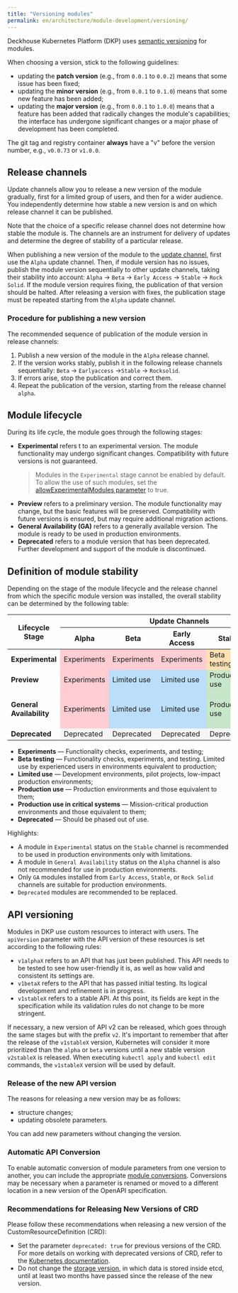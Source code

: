```yaml
---
title: "Versioning modules"
permalink: en/architecture/module-development/versioning/
---
```


Deckhouse Kubernetes Platform (DKP) uses [semantic versioning](https://semver.org/lang/en/) for modules.

When choosing a version, stick to the following guidelines:

- updating the **patch version** (e.g., from `0.0.1` to `0.0.2`) means that some issue has been fixed;
- updating the **minor version** (e.g., from `0.0.1` to `0.1.0`) means that some new feature has been added;
- updating the **major version** (e.g., from `0.0.1` to `1.0.0`) means that a feature has been added that radically changes the module's capabilities; the interface has undergone significant changes or a major phase of development has been completed.

The git tag and registry container **always** have a "v" before the version number, e.g., `v0.0.73` or `v1.0.0`.

## Release channels

Update channels allow you to release a new version of the module gradually, first for a limited group of users, and then for a wider audience. You independently determine how stable a new version is and on which release channel it can be published.

Note that the choice of a specific release channel does not determine how stable the module is. The channels are an instrument for delivery of updates and determine the degree of stability of a particular release.

When publishing a new version of the module to the [update channel](../../deckhouse-release-channels.html), first use the `Alpha` update channel. Then, if module version has no issues, publish the module version sequentially to other update channels, taking their stability into account: `Alpha` → `Beta` → `Early Access` → `Stable` → `Rock Solid`. If the module version requires fixing, the publication of that version should be halted. After releasing a version with fixes, the publication stage must be repeated starting from the `Alpha` update channel.

### Procedure for publishing a new version

The recommended sequence of publication of the module version in release channels:

1. Publish a new version of the module in the `Alpha` release channel.
1. If the version works stably, publish it in the following release channels sequentially:
   `Beta` → `Earlyaccess` →`Stable` → `Rocksolid`.
1. If errors arise, stop the publication and correct them.
1. Repeat the publication of the version, starting from the release channel `alpha`.

## Module lifecycle

During its life cycle, the module goes through the following stages:

- **Experimental** refers t to an experimental version. The module functionality may undergo significant changes. Compatibility with future versions is not guaranteed.
  > Modules in the `Experimental` stage cannot be enabled by default.
  > To allow the use of such modules, set the [allowExperimentalModules parameter](../../modules/deckhouse/configuration.html#parameters-allowexperimentalmodules) to true.
- **Preview** refers to a preliminary version. The module functionality may change, but the basic features will be preserved. Compatibility with future versions is ensured, but may require additional migration actions.
- **General Availability (GA)** refers to a generally available version. The module is ready to be used in production environments.
- **Deprecated** refers to a module version that has been deprecated. Further development and support of the module is discontinued.

## Definition of module stability

Depending on the stage of the module lifecycle and the release channel from which the specific module version was installed, the overall stability can be determined by the following table:

<table class="versioning-table">
<thead>
    <tr class="header-row">
      <th rowspan="2">Lifecycle Stage</th>
      <th colspan="5">Update Channels</th>
    </tr>
    <tr class="sub-header">
      <th>Alpha</th>
      <th>Beta</th>
      <th class="middle">Early Access</th>
      <th>Stable</th>
      <th>Rock Solid</th>
    </tr>
  </thead>
  <tbody>
    <tr>
      <td><strong>Experimental</strong></td>
      <td style="background-color:#FFCDD2">Experiments</td>
      <td style="background-color:#FFCDD2">Experiments</td>
      <td style="background-color:#FFCDD2">Experiments</td>
      <td style="background-color:#FFE0B2">Beta testing</td>
      <td style="background-color:#FFE0B2">Beta testing</td>
    </tr>
    <tr>
      <td><strong>Preview</strong></td>
      <td style="background-color:#FFCDD2">Experiments</td>
      <td style="background-color:#BBDEFB">Limited use</td>
      <td style="background-color:#BBDEFB">Limited use</td>
      <td style="background-color:#C8E6C9">Production use</td>
      <td style="background-color:#C8E6C9">Production use</td>
    </tr>
    <tr>
      <td><strong>General Availability</strong></td>
      <td style="background-color:#FFCDD2">Experiments</td>
      <td style="background-color:#BBDEFB">Limited use</td>
      <td style="background-color:#BBDEFB">Limited use</td>
      <td style="background-color:#C8E6C9">Production use</td>
      <td style="background-color:#A5D6A7">Production use in critical systems</td>
    </tr>
    <tr>
      <td><strong>Deprecated</strong></td>
      <td style="background-color:#F5F5F5">Deprecated</td>
      <td style="background-color:#F5F5F5">Deprecated</td>
      <td style="background-color:#F5F5F5">Deprecated</td>
      <td style="background-color:#F5F5F5">Deprecated</td>
      <td style="background-color:#F5F5F5">Deprecated</td>
    </tr>
  </tbody>
</table>

- **Experiments** — Functionality checks, experiments, and testing;
- **Beta testing** — Functionality checks, experiments, and testing. Limited use by experienced users in environments equivalent to production;
- **Limited use** — Development environments, pilot projects, low-impact production environments;
- **Production use** — Production environments and those equivalent to them;
- **Production use in critical systems** — Mission-critical production environments and those equivalent to them;
- **Deprecated** — Should be phased out of use.

Highlights:

- A module in `Experimental` status on the `Stable` channel is recommended to be used in production environments only with limitations.
- A module in `General Availability` status on the `Alpha` channel is also not recommended for use in production environments.
- Only `GA` modules installed from `Early Access`, `Stable`, or `Rock Solid` channels are suitable for production environments.
- `Deprecated` modules are recommended to be replaced.

## API versioning

Modules in DKP use custom resources to interact with users. The `apiVersion` parameter with the API version of these resources is set according to the following rules:

- `v1alphaX` refers to an API that has just been published. This API needs to be tested to see how user-friendly it is, as well as how valid and consistent its settings are.
- `v1betaX` refers to the API that has passed initial testing. Its logical development and refinement is in progress.
- `v1stableX` refers to a stable API. At this point, its fields are kept in the specification while its validation rules do not change to be more stringent.

If necessary, a new version of API v2 can be released, which goes through the same stages but with the prefix `v2`. It's important to remember that after the release of the `v1stableX` version, Kubernetes will consider it more prioritized than the `alpha` or `beta` versions until a new stable version `v2stableX` is released. When executing `kubectl apply` and `kubectl edit` commands, the `v1stableX` version will be used by default.

### Release of the new API version

The reasons for releasing a new version may be as follows:

- structure changes;
- updating obsolete parameters.

You can add new parameters without changing the version.

### Automatic API Conversion

To enable automatic conversion of module parameters from one version to another, you can include the appropriate [module conversions](../structure/#conversions). Conversions may be necessary when a parameter is renamed or moved to a different location in a new version of the OpenAPI specification.

### Recommendations for Releasing New Versions of CRD

Please follow these recommendations when releasing a new version of the CustomResourceDefinition (CRD):

- Set the parameter `deprecated: true` for previous versions of the CRD. For more details on working with deprecated versions of CRD, refer to the [Kubernetes documentation](https://kubernetes.io/docs/tasks/extend-kubernetes/custom-resources/custom-resource-definition-versioning/#version-deprecation).
- Do not change the [storage version](https://kubernetes.io/docs/tasks/extend-kubernetes/custom-resources/custom-resource-definition-versioning/#upgrade-existing-objects-to-a-new-stored-version), in which data is stored inside etcd, until at least two months have passed since the release of the new version.
